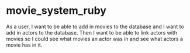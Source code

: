 # movie_system_ruby
As a user, I want to be able to add in movies to the database and I want to add in actors to the database. Then I want to be able to link actors with movies so I could see what movies an actor was in and see what actors a movie has in it.
